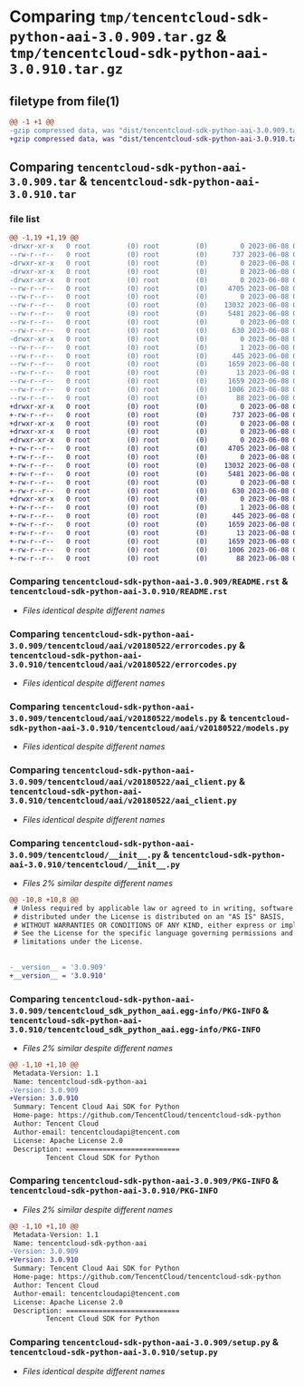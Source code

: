 # Comparing `tmp/tencentcloud-sdk-python-aai-3.0.909.tar.gz` & `tmp/tencentcloud-sdk-python-aai-3.0.910.tar.gz`

## filetype from file(1)

```diff
@@ -1 +1 @@
-gzip compressed data, was "dist/tencentcloud-sdk-python-aai-3.0.909.tar", last modified: Thu Jun  8 00:14:35 2023, max compression
+gzip compressed data, was "dist/tencentcloud-sdk-python-aai-3.0.910.tar", last modified: Thu Jun  8 09:00:34 2023, max compression
```

## Comparing `tencentcloud-sdk-python-aai-3.0.909.tar` & `tencentcloud-sdk-python-aai-3.0.910.tar`

### file list

```diff
@@ -1,19 +1,19 @@
-drwxr-xr-x   0 root         (0) root         (0)        0 2023-06-08 00:14:35.000000 tencentcloud-sdk-python-aai-3.0.909/
--rw-r--r--   0 root         (0) root         (0)      737 2023-06-08 00:14:34.000000 tencentcloud-sdk-python-aai-3.0.909/README.rst
-drwxr-xr-x   0 root         (0) root         (0)        0 2023-06-08 00:14:35.000000 tencentcloud-sdk-python-aai-3.0.909/tencentcloud/
-drwxr-xr-x   0 root         (0) root         (0)        0 2023-06-08 00:14:35.000000 tencentcloud-sdk-python-aai-3.0.909/tencentcloud/aai/
-drwxr-xr-x   0 root         (0) root         (0)        0 2023-06-08 00:14:35.000000 tencentcloud-sdk-python-aai-3.0.909/tencentcloud/aai/v20180522/
--rw-r--r--   0 root         (0) root         (0)     4705 2023-06-08 00:14:34.000000 tencentcloud-sdk-python-aai-3.0.909/tencentcloud/aai/v20180522/errorcodes.py
--rw-r--r--   0 root         (0) root         (0)        0 2023-06-08 00:14:34.000000 tencentcloud-sdk-python-aai-3.0.909/tencentcloud/aai/v20180522/__init__.py
--rw-r--r--   0 root         (0) root         (0)    13032 2023-06-08 00:14:34.000000 tencentcloud-sdk-python-aai-3.0.909/tencentcloud/aai/v20180522/models.py
--rw-r--r--   0 root         (0) root         (0)     5481 2023-06-08 00:14:34.000000 tencentcloud-sdk-python-aai-3.0.909/tencentcloud/aai/v20180522/aai_client.py
--rw-r--r--   0 root         (0) root         (0)        0 2023-06-08 00:14:34.000000 tencentcloud-sdk-python-aai-3.0.909/tencentcloud/aai/__init__.py
--rw-r--r--   0 root         (0) root         (0)      630 2023-06-08 00:14:34.000000 tencentcloud-sdk-python-aai-3.0.909/tencentcloud/__init__.py
-drwxr-xr-x   0 root         (0) root         (0)        0 2023-06-08 00:14:35.000000 tencentcloud-sdk-python-aai-3.0.909/tencentcloud_sdk_python_aai.egg-info/
--rw-r--r--   0 root         (0) root         (0)        1 2023-06-08 00:14:35.000000 tencentcloud-sdk-python-aai-3.0.909/tencentcloud_sdk_python_aai.egg-info/dependency_links.txt
--rw-r--r--   0 root         (0) root         (0)      445 2023-06-08 00:14:35.000000 tencentcloud-sdk-python-aai-3.0.909/tencentcloud_sdk_python_aai.egg-info/SOURCES.txt
--rw-r--r--   0 root         (0) root         (0)     1659 2023-06-08 00:14:35.000000 tencentcloud-sdk-python-aai-3.0.909/tencentcloud_sdk_python_aai.egg-info/PKG-INFO
--rw-r--r--   0 root         (0) root         (0)       13 2023-06-08 00:14:35.000000 tencentcloud-sdk-python-aai-3.0.909/tencentcloud_sdk_python_aai.egg-info/top_level.txt
--rw-r--r--   0 root         (0) root         (0)     1659 2023-06-08 00:14:35.000000 tencentcloud-sdk-python-aai-3.0.909/PKG-INFO
--rw-r--r--   0 root         (0) root         (0)     1006 2023-06-08 00:14:34.000000 tencentcloud-sdk-python-aai-3.0.909/setup.py
--rw-r--r--   0 root         (0) root         (0)       88 2023-06-08 00:14:35.000000 tencentcloud-sdk-python-aai-3.0.909/setup.cfg
+drwxr-xr-x   0 root         (0) root         (0)        0 2023-06-08 09:00:34.000000 tencentcloud-sdk-python-aai-3.0.910/
+-rw-r--r--   0 root         (0) root         (0)      737 2023-06-08 09:00:34.000000 tencentcloud-sdk-python-aai-3.0.910/README.rst
+drwxr-xr-x   0 root         (0) root         (0)        0 2023-06-08 09:00:34.000000 tencentcloud-sdk-python-aai-3.0.910/tencentcloud/
+drwxr-xr-x   0 root         (0) root         (0)        0 2023-06-08 09:00:34.000000 tencentcloud-sdk-python-aai-3.0.910/tencentcloud/aai/
+drwxr-xr-x   0 root         (0) root         (0)        0 2023-06-08 09:00:34.000000 tencentcloud-sdk-python-aai-3.0.910/tencentcloud/aai/v20180522/
+-rw-r--r--   0 root         (0) root         (0)     4705 2023-06-08 09:00:34.000000 tencentcloud-sdk-python-aai-3.0.910/tencentcloud/aai/v20180522/errorcodes.py
+-rw-r--r--   0 root         (0) root         (0)        0 2023-06-08 09:00:34.000000 tencentcloud-sdk-python-aai-3.0.910/tencentcloud/aai/v20180522/__init__.py
+-rw-r--r--   0 root         (0) root         (0)    13032 2023-06-08 09:00:34.000000 tencentcloud-sdk-python-aai-3.0.910/tencentcloud/aai/v20180522/models.py
+-rw-r--r--   0 root         (0) root         (0)     5481 2023-06-08 09:00:34.000000 tencentcloud-sdk-python-aai-3.0.910/tencentcloud/aai/v20180522/aai_client.py
+-rw-r--r--   0 root         (0) root         (0)        0 2023-06-08 09:00:34.000000 tencentcloud-sdk-python-aai-3.0.910/tencentcloud/aai/__init__.py
+-rw-r--r--   0 root         (0) root         (0)      630 2023-06-08 09:00:34.000000 tencentcloud-sdk-python-aai-3.0.910/tencentcloud/__init__.py
+drwxr-xr-x   0 root         (0) root         (0)        0 2023-06-08 09:00:34.000000 tencentcloud-sdk-python-aai-3.0.910/tencentcloud_sdk_python_aai.egg-info/
+-rw-r--r--   0 root         (0) root         (0)        1 2023-06-08 09:00:34.000000 tencentcloud-sdk-python-aai-3.0.910/tencentcloud_sdk_python_aai.egg-info/dependency_links.txt
+-rw-r--r--   0 root         (0) root         (0)      445 2023-06-08 09:00:34.000000 tencentcloud-sdk-python-aai-3.0.910/tencentcloud_sdk_python_aai.egg-info/SOURCES.txt
+-rw-r--r--   0 root         (0) root         (0)     1659 2023-06-08 09:00:34.000000 tencentcloud-sdk-python-aai-3.0.910/tencentcloud_sdk_python_aai.egg-info/PKG-INFO
+-rw-r--r--   0 root         (0) root         (0)       13 2023-06-08 09:00:34.000000 tencentcloud-sdk-python-aai-3.0.910/tencentcloud_sdk_python_aai.egg-info/top_level.txt
+-rw-r--r--   0 root         (0) root         (0)     1659 2023-06-08 09:00:34.000000 tencentcloud-sdk-python-aai-3.0.910/PKG-INFO
+-rw-r--r--   0 root         (0) root         (0)     1006 2023-06-08 09:00:34.000000 tencentcloud-sdk-python-aai-3.0.910/setup.py
+-rw-r--r--   0 root         (0) root         (0)       88 2023-06-08 09:00:34.000000 tencentcloud-sdk-python-aai-3.0.910/setup.cfg
```

### Comparing `tencentcloud-sdk-python-aai-3.0.909/README.rst` & `tencentcloud-sdk-python-aai-3.0.910/README.rst`

 * *Files identical despite different names*

### Comparing `tencentcloud-sdk-python-aai-3.0.909/tencentcloud/aai/v20180522/errorcodes.py` & `tencentcloud-sdk-python-aai-3.0.910/tencentcloud/aai/v20180522/errorcodes.py`

 * *Files identical despite different names*

### Comparing `tencentcloud-sdk-python-aai-3.0.909/tencentcloud/aai/v20180522/models.py` & `tencentcloud-sdk-python-aai-3.0.910/tencentcloud/aai/v20180522/models.py`

 * *Files identical despite different names*

### Comparing `tencentcloud-sdk-python-aai-3.0.909/tencentcloud/aai/v20180522/aai_client.py` & `tencentcloud-sdk-python-aai-3.0.910/tencentcloud/aai/v20180522/aai_client.py`

 * *Files identical despite different names*

### Comparing `tencentcloud-sdk-python-aai-3.0.909/tencentcloud/__init__.py` & `tencentcloud-sdk-python-aai-3.0.910/tencentcloud/__init__.py`

 * *Files 2% similar despite different names*

```diff
@@ -10,8 +10,8 @@
 # Unless required by applicable law or agreed to in writing, software
 # distributed under the License is distributed on an "AS IS" BASIS,
 # WITHOUT WARRANTIES OR CONDITIONS OF ANY KIND, either express or implied.
 # See the License for the specific language governing permissions and
 # limitations under the License.
 
 
-__version__ = '3.0.909'
+__version__ = '3.0.910'
```

### Comparing `tencentcloud-sdk-python-aai-3.0.909/tencentcloud_sdk_python_aai.egg-info/PKG-INFO` & `tencentcloud-sdk-python-aai-3.0.910/tencentcloud_sdk_python_aai.egg-info/PKG-INFO`

 * *Files 2% similar despite different names*

```diff
@@ -1,10 +1,10 @@
 Metadata-Version: 1.1
 Name: tencentcloud-sdk-python-aai
-Version: 3.0.909
+Version: 3.0.910
 Summary: Tencent Cloud Aai SDK for Python
 Home-page: https://github.com/TencentCloud/tencentcloud-sdk-python
 Author: Tencent Cloud
 Author-email: tencentcloudapi@tencent.com
 License: Apache License 2.0
 Description: ============================
         Tencent Cloud SDK for Python
```

### Comparing `tencentcloud-sdk-python-aai-3.0.909/PKG-INFO` & `tencentcloud-sdk-python-aai-3.0.910/PKG-INFO`

 * *Files 2% similar despite different names*

```diff
@@ -1,10 +1,10 @@
 Metadata-Version: 1.1
 Name: tencentcloud-sdk-python-aai
-Version: 3.0.909
+Version: 3.0.910
 Summary: Tencent Cloud Aai SDK for Python
 Home-page: https://github.com/TencentCloud/tencentcloud-sdk-python
 Author: Tencent Cloud
 Author-email: tencentcloudapi@tencent.com
 License: Apache License 2.0
 Description: ============================
         Tencent Cloud SDK for Python
```

### Comparing `tencentcloud-sdk-python-aai-3.0.909/setup.py` & `tencentcloud-sdk-python-aai-3.0.910/setup.py`

 * *Files identical despite different names*

